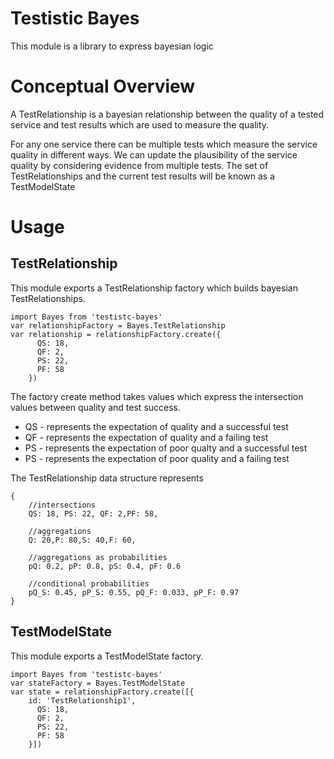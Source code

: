 # Testistic  Bayes

This module is a library to express bayesian logic

# Conceptual Overview

A TestRelationship is a bayesian relationship between the quality of a tested service and test results which are used to measure the quality.

For any one service there can be multiple tests which measure the service quality in different ways.
We can update the plausibility of the service quality by considering evidence from multiple tests.  The set of TestRelationships and the current test results will be known as a TestModelState

# Usage

## TestRelationship

This module exports a TestRelationship factory which builds bayesian TestRelationships.

```
import Bayes from 'testistc-bayes'
var relationshipFactory = Bayes.TestRelationship
var relationship = relationshipFactory.create({
      QS: 18,
      QF: 2,
      PS: 22,
      PF: 58
    })
```

The factory create method takes values which express the intersection values between quality and test success.
- QS - represents the expectation of quality and a successful test
- QF - represents the expectation of quality and a failing test
- PS - represents the expectation of poor qualty and a successful test
- PS - represents the expectation of poor quality and a failing test

The TestRelationship data structure represents
```
{ 
    //intersections
    QS: 18, PS: 22, QF: 2,PF: 58,                                                                                            
    
    //aggregations
    Q: 20,P: 80,S: 40,F: 60,                                                                                                 

    //aggregations as probabilities           
    pQ: 0.2, pP: 0.8, pS: 0.4, pF: 0.6

    //conditional probabilities
    pQ_S: 0.45, pP_S: 0.55, pQ_F: 0.033, pP_F: 0.97  
}
```

## TestModelState 

This module exports a TestModelState factory.

```
import Bayes from 'testistc-bayes'
var stateFactory = Bayes.TestModelState
var state = relationshipFactory.create([{
    id: 'TestRelationship1',
      QS: 18,
      QF: 2,
      PS: 22,
      PF: 58
    }])
```
